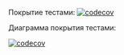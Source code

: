 Покрытие тестами: [![codecov](https://codecov.io/github/DKavtasyev/CreditBank/branch/feature%2Fadd_docker_and_ci/graph/badge.svg?token=EG63IGUXHV)](https://codecov.io/github/DKavtasyev/CreditBank)

Диаграмма покрытия тестами:

[![codecov](https://codecov.io/github/DKavtasyev/CreditBank/graphs/sunburst.svg?token=EG63IGUXHV)](https://codecov.io/github/DKavtasyev/CreditBank)